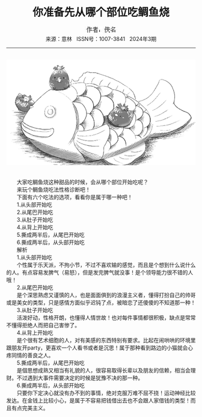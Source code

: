 # <center>你准备先从哪个部位吃鲷鱼烧</center>

<div align=center><img src="https://raw.githubusercontent.com/leaguecn/magazines/main/img_authors/%25d7%25f7%25d5%25df%25a3%25ba%25d8%25fd%25c3%25fb.jpg"></div>

<center>来源：意林   ISSN号：1007-3841   2024年3期</center>

* * *

<br>![](https://raw.githubusercontent.com/leaguecn/magazines/main/img/yili20240366-1-l.jpg)

  
<br>　　大家吃鲷鱼烧这种甜品的时候，会从哪个部位开始吃呢？  
　　来玩个鲷鱼烧吃法性格诊断吧！  
　　下面有六个吃法的选项，看看你是属于哪一种吧！  
　　1.从头部开始吃  
　　2.从尾巴开始吃  
　　3.从肚子开始吃  
　　4.从背上开始吃  
　　5.撕成两半后，从尾巴开始吃  
　　6.撕成两半后，从头部开始吃  
　　解析  
　　1.从头部开始吃  
　　个性属于乐天派，不拘小节，不过不喜欢输的感觉，而且是个想到什么说什么的人。有点容易发脾气（易怒），但是发完脾气就没事！是个领导能力很不错的人哦！  
　　2.从尾巴开始吃  
　　是个深思熟虑又谨慎的人，也是面面俱到的浪漫主义者，懂得打扮自己的帅哥或是美女的类型，只是感情方面似乎迟钝了点，被暗恋了还傻傻的不知道那一种！  
　　3.从肚子开始吃  
　　活泼好动，性格开朗，也懂得人情世故！也对每件事情都很积极，缺点是常常不懂得拒绝人而把自己害惨了。  
　　4.从背上开始吃  
　　是个很有艺术细胞的人，对有美感的东西特别有要求。比起在闹哄哄的环境里跟朋友开party，更喜欢一个人看书或者是沉思！属于那种看到路边的小猫就会心疼同情的善良之人。  
　　5.撕成两半后，从尾巴开始吃  
　　是個思想成熟又相当有礼貌的人，很容易取得长辈以及朋友的信赖，相当会理财。不过遇到大事件需要决定的时候是犹豫不决的那一种。  
　　6.撕成两半后，从头部开始吃  
　　只要你下定决心就没有办不到的事情，绝对克服万难不屈不挠！运动神经比较发达。在金钱上比较小心，是属于不容易把钱借出去也不会跟人家借钱的类型！而且有点完美主义。
